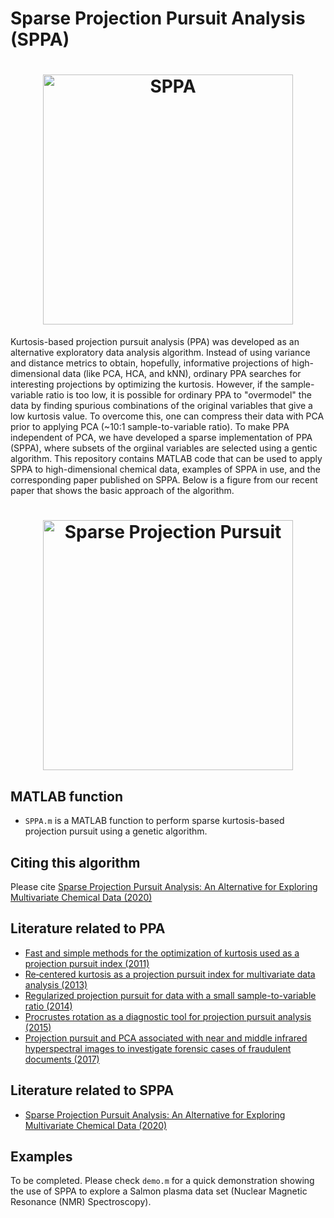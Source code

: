 Sparse Projection Pursuit Analysis (SPPA)
=====================
<h1 align="center">
<img src="https://S-Driscoll.github.io/img/Graph_abs.png" alt="SPPA" width="400"/>
</h1>

Kurtosis-based projection pursuit analysis (PPA) was developed as an alternative exploratory data analysis algorithm. Instead of using variance and distance metrics to obtain, hopefully, informative projections of high-dimensional data (like PCA, HCA, and kNN), ordinary PPA searches for interesting projections by optimizing the kurtosis. However, if the sample-variable ratio is too low, it is possible for ordinary PPA to "overmodel" the data by finding spurious combinations of the original variables that give a low kurtosis value. To overcome this, one can compress their data with PCA prior to applying PCA (~10:1 sample-to-variable ratio). To make PPA independent of PCA, we have developed a sparse implementation of PPA (SPPA), where subsets of the orgiinal variables are selected using a gentic algorithm. This repository contains MATLAB code that can be used to apply SPPA to high-dimensional chemical data, examples of SPPA in use, and the corresponding paper published on SPPA. Below is a figure from our recent paper that shows the basic approach of the algorithm.

<h1 align="center">
<img src="https://S-Driscoll.github.io/img/alg.png" alt="Sparse Projection Pursuit" width="400"/>
</h1>

MATLAB function
----------

* `SPPA.m` is a MATLAB function to perform sparse kurtosis-based projection pursuit using a genetic algorithm.

Citing this algorithm
----------
Please cite [Sparse Projection Pursuit Analysis: An Alternative for Exploring Multivariate Chemical Data (2020)](https://pubs.acs.org/doi/abs/10.1021/acs.analchem.9b03166)

Literature related to PPA
-------------

* [Fast and simple methods for the optimization of kurtosis used as a projection pursuit index (2011)](https://doi.org/10.1016/j.aca.2011.08.006)
* [Re‐centered kurtosis as a projection pursuit index for multivariate data analysis (2013)](https://doi.org/10.1002/cem.2568)
* [Regularized projection pursuit for data with a small sample-to-variable ratio (2014)](https://link.springer.com/article/10.1007/s11306-013-0612-z)
* [Procrustes rotation as a diagnostic tool for projection pursuit analysis (2015)](https://doi.org/10.1016/j.aca.2015.03.006)
* [Projection pursuit and PCA associated with near and middle infrared hyperspectral images to investigate forensic cases of fraudulent documents (2017)](https://doi.org/10.1016/j.microc.2016.10.024)

Literature related to SPPA
-------------
* [Sparse Projection Pursuit Analysis: An Alternative for Exploring Multivariate Chemical Data (2020)](https://pubs.acs.org/doi/abs/10.1021/acs.analchem.9b03166)

Examples 
-------------
To be completed. Please check `demo.m` for a quick demonstration showing the use of SPPA to explore a Salmon plasma data set (Nuclear Magnetic Resonance (NMR) Spectroscopy).

<!---### Salmon clustering using Nuclear Magnetic Resonance (NMR) Spectroscopy
This example uses data found in the mat file `Salmon.mat` in this repository with an example analysis using SPPA found in `demo.m`--->

